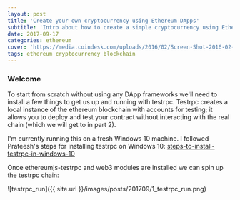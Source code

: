 ```yaml
---
layout: post
title: 'Create your own cryptocurrency using Ethereum DApps'
subtitle: 'Intro about how to create a simple cryptocurrency using Ethereum DApps'
date: 2017-09-17
categories: ethereum
cover: 'https://media.coindesk.com/uploads/2016/02/Screen-Shot-2016-02-24-at-10.42.13-AM-e1456328600212.png'
tags: ethereum cryptocurrency blockchain
---
```


### Welcome

To start from scratch without using any DApp frameworks we'll need to install a few things to get us up and running with testrpc. Testrpc  creates a local instance of the ethereum blockchain with accounts for testing; it allows you to deploy and test your contract without interacting with the real chain (which we will get to in part 2).

I'm currently running this on a fresh Windows 10 machine. I followed Prateesh's steps for installing testrpc on Windows 10: [steps-to-install-testrpc-in-windows-10](https://medium.com/@PrateeshNanada/steps-to-install-testrpc-in-windows-10-96989a6cd594)

Once ethereumjs-testrpc and web3 modules are installed we can spin up the testrpc chain: 

![testrpc_run]({{ site.url }}/images/posts/201709/1_testrpc_run.png)
